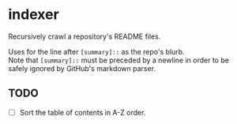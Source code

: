 # indexer

[summary]::
Recursively crawl a repository's README files.

Uses for the line after `[summary]::` as the repo's blurb.  
Note that `[summary]::` must be preceded by a newline in order to be  
safely ignored by GitHub's markdown parser.

## TODO
- [ ] Sort the table of contents in A-Z order.
